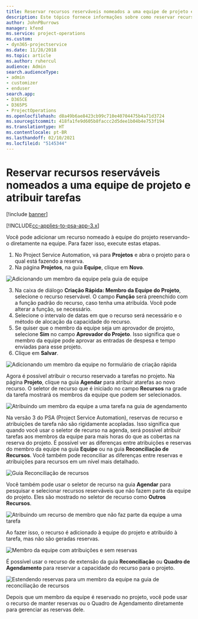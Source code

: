 ```yaml
---
title: Reservar recursos reserváveis nomeados a uma equipe de projeto e atribuir tarefas
description: Este tópico fornece informações sobre como reservar recursos indicados para equipes de projeto e atribuí-los a tarefas.
author: JohnPBurrows
manager: kfend
ms.service: project-operations
ms.custom:
- dyn365-projectservice
ms.date: 11/28/2018
ms.topic: article
ms.author: ruhercul
audience: Admin
search.audienceType:
- admin
- customizer
- enduser
search.app:
- D365CE
- D365PS
- ProjectOperations
ms.openlocfilehash: d8a49b6ae8423cb99c710e40704475b4a71d3724
ms.sourcegitcommit: 418fa1fe9d605b8faccc2d5dee1b04b4e753f194
ms.translationtype: HT
ms.contentlocale: pt-BR
ms.lasthandoff: 02/10/2021
ms.locfileid: "5145344"
---
```

# <a name="book-named-bookable-resources-to-a-project-team-and-assign-tasks"></a>Reservar recursos reserváveis nomeados a uma equipe de projeto e atribuir tarefas 

[!include [banner](../includes/psa-now-project-operations.md)]

[!INCLUDE[cc-applies-to-psa-app-3.x](../includes/cc-applies-to-psa-app-3x.md)]

Você pode adicionar um recurso nomeado à equipe do projeto reservando-o diretamente na equipe. Para fazer isso, execute estas etapas.

1. No Project Service Automation, vá para **Projetos** e abra o projeto para o qual está fazendo a reserva.
2. Na página **Projetos**, na guia **Equipe**, clique em **Novo**. 

![Adicionando um membro da equipe pela guia de equipe](media/RM-how-to-1.png)

3. Na caixa de diálogo **Criação Rápida: Membro da Equipe do Projeto**, selecione o recurso reservável. O campo **Função** será preenchido com a função padrão do recurso, caso tenha uma atribuída. Você pode alterar a função, se necessário. 
4. Selecione o intervalo de datas em que o recurso será necessário e o método de alocação da capacidade do recurso. 
5. Se quiser que o membro da equipe seja um aprovador de projeto, selecione **Sim** no campo **Aprovador do Projeto**. Isso significa que o membro da equipe pode aprovar as entradas de despesa e tempo enviadas para esse projeto. 
6. Clique em **Salvar**.

![Adicionando um membro da equipe no formulário de criação rápida](media/RM-how-to-2.png)


Agora é possível atribuir o recurso reservado a tarefas no projeto. Na página **Projeto**, clique na guia **Agendar** para atribuir atarefas ao novo recurso. O seletor de recurso que é iniciado no campo **Recursos** na grade da tarefa mostrará os membros da equipe que podem ser selecionados.

![Atribuindo um membro da equipe a uma tarefa na guia de agendamento](media/RM-how-to-3.png)

Na versão 3 do PSA (Project Service Automation), reservas de recurso e atribuições de tarefa não são rigidamente acopladas. Isso significa que quando você usar o seletor de recurso na agenda, será possível atribuir tarefas aos membros da equipe para mais horas do que as cobertas na reserva do projeto.
É possível ver as diferenças entre atribuições e reservas do membro da equipe na guia **Equipe** ou na guia **Reconciliação de Recursos**. Você também pode reconciliar as diferenças entre reservas e atribuições para recursos em um nível mais detalhado.

![Guia Reconciliação de recursos](media/RM-how-to-4.png)

Você também pode usar o seletor de recurso na guia **Agendar** para pesquisar e selecionar recursos reserváveis que não fazem parte da equipe do projeto. Eles são mostrado no seletor de recurso como **Outros Recursos**.

![Atribuindo um recurso de membro que não faz parte da equipe a uma tarefa](media/RM-how-to-5.png)

Ao fazer isso, o recurso é adicionado à equipe do projeto e atribuído à tarefa, mas não são geradas reservas.

![Membro da equipe com atribuições e sem reservas](media/RM-how-to-6.png)

É possível usar o recurso de extensão da guia **Reconciliação** ou **Quadro de Agendamento** para reservar a capacidade do recurso para o projeto.

![Estendendo reservas para um membro da equipe na guia de reconciliação de recursos](media/RM-how-to-7.png)

Depois que um membro da equipe é reservado no projeto, você pode usar o recurso de manter reservas ou o Quadro de Agendamento diretamente para gerenciar as reservas dele.
